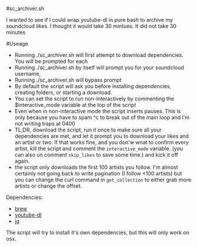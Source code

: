 #sc_archiver.sh

I wanted to see if I could wrap youtube-dl in pure bash to archive my soundcloud likes. I thought it would take 30 mintues.
It did not take 30 minutes


#Useage
* Running ./sc_archiver.sh will first attempt to download dependencies. You will be prompted for each
* Running ./sc_archiver.sh by itself will prompt you for your soundcloud username,
* Running ./sc_archiver.sh <soundcloud> will bypass prompt
* By default the script will ask you before installing dependencies, creating folders, or starting a download.
 * You can set the script to run non-interactively by commenting the $interactive_mode variable at the top of the script
 * Even when in non-interactive mode the script inserts pauses. This is only because you have to spam ^c to break out of the main loop and I'm not writing traps at 0400
 * TL;DR, download the script, run it once to make sure all your dependencies are met, and let it prompt you to download your likes and an artist or two. If that works fine, and you don'w wnat to confirm every artist, kill the script and comment the `interactive_mode` variable. (you can also un comment `skip_likes` to save some time.) and kick it off again.
 * the script only downloads the first 100 artists you follow. I'm almost certainly not going back to write pagination (I follow <100 artists) but you can change the curl command in `get_collection` to either grab more artists or change the offset. 


Dependencies:
 * [brew](https://www.brew.sh)
 * [youtube-dl](https://rg3.github.io/youtube-dl/)
 * [jq](https://stedolan.github.io/jq/)

The script will try to install it's own dependencies, but this will only work on osx.
